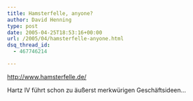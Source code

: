 ```yaml
---
title: Hamsterfelle, anyone?
author: David Henning
type: post
date: 2005-04-25T18:53:16+00:00
url: /2005/04/hamsterfelle-anyone.html
dsq_thread_id:
  - 467746214

---
```

<http://www.hamsterfelle.de/>

Hartz IV führt schon zu äußerst merkwürigen Geschäftsideen&#8230;